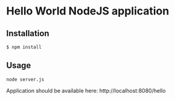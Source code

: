# Hello World NodeJS application #

## Installation ##

```
$ npm install
```

## Usage
```
node server.js
```

Application should be available here: http://localhost:8080/hello